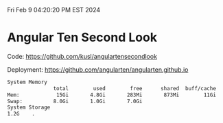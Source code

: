Fri Feb  9 04:20:20 PM EST 2024

# Angular Ten Second Look

Code: https://github.com/kusl/angulartensecondlook

Deployment: https://github.com/angularten/angularten.github.io

```bash
System Memory
               total        used        free      shared  buff/cache   available
Mem:            15Gi       4.8Gi       283Mi       873Mi        11Gi        10Gi
Swap:          8.0Gi       1.0Gi       7.0Gi
System Storage
1.2G	.
```
